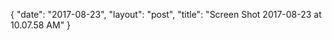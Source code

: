 {
   "date": "2017-08-23",
   "layout": "post",
   "title": "Screen Shot 2017-08-23 at 10.07.58 AM"
}

